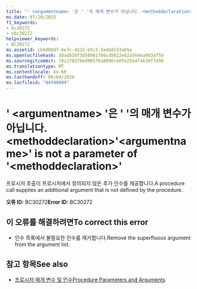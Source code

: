 ```yaml
---
title: "' <argumentname> '은 ' '의 매개 변수가 아닙니다. <methoddeclaration>"
ms.date: 07/20/2015
f1_keywords:
- bc30272
- vbc30272
helpviewer_keywords:
- BC30272
ms.assetid: cb9d00df-6e7c-4232-b5c3-5edddc53a65e
ms.openlocfilehash: ddad010f3d58981786cd5022eb2a564ea0d3af59
ms.sourcegitcommit: f8c270376ed905f6a8896ce0fe25b4f4b38ff498
ms.translationtype: MT
ms.contentlocale: ko-KR
ms.lasthandoff: 06/04/2020
ms.locfileid: "84390899"
---
```

# <a name="argumentname-is-not-a-parameter-of-methoddeclaration"></a><span data-ttu-id="4ae71-102">' \<argumentname> '은 ' '의 매개 변수가 아닙니다. \<methoddeclaration></span><span class="sxs-lookup"><span data-stu-id="4ae71-102">'\<argumentname>' is not a parameter of '\<methoddeclaration>'</span></span>
<span data-ttu-id="4ae71-103">프로시저 호출이 프로시저에서 정의되지 않은 추가 인수를 제공합니다.</span><span class="sxs-lookup"><span data-stu-id="4ae71-103">A procedure call supplies an additional argument that is not defined by the procedure.</span></span>  
  
 <span data-ttu-id="4ae71-104">**오류 ID:** BC30272</span><span class="sxs-lookup"><span data-stu-id="4ae71-104">**Error ID:** BC30272</span></span>  
  
## <a name="to-correct-this-error"></a><span data-ttu-id="4ae71-105">이 오류를 해결하려면</span><span class="sxs-lookup"><span data-stu-id="4ae71-105">To correct this error</span></span>  
  
- <span data-ttu-id="4ae71-106">인수 목록에서 불필요한 인수를 제거합니다.</span><span class="sxs-lookup"><span data-stu-id="4ae71-106">Remove the superfluous argument from the argument list.</span></span>  
  
## <a name="see-also"></a><span data-ttu-id="4ae71-107">참고 항목</span><span class="sxs-lookup"><span data-stu-id="4ae71-107">See also</span></span>

- [<span data-ttu-id="4ae71-108">프로시저 매개 변수 및 인수</span><span class="sxs-lookup"><span data-stu-id="4ae71-108">Procedure Parameters and Arguments</span></span>](../programming-guide/language-features/procedures/procedure-parameters-and-arguments.md)

